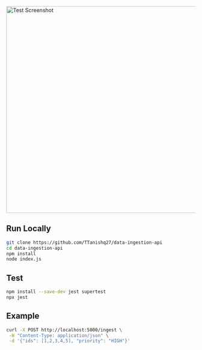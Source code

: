 <img width="551" alt="Test Screenshot" src="https://github.com/user-attachments/assets/d73275b3-54a4-4e1f-9612-b335d2d12346" />





## Run Locally
```bash
git clone https://github.com/TTanishq27/data-ingestion-api
cd data-ingestion-api
npm install
node index.js
```

## Test
```bash
npm install --save-dev jest supertest
npx jest
```

## Example
```bash
curl -X POST http://localhost:5000/ingest \
 -H "Content-Type: application/json" \
 -d '{"ids": [1,2,3,4,5], "priority": "HIGH"}'
